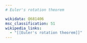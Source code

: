 ```yaml
---
# Euler's rotation theorem

wikidata: Q681406
msc_classification: 51
wikipedia_links:
  - "[[Euler's rotation theorem]]"
---
```


